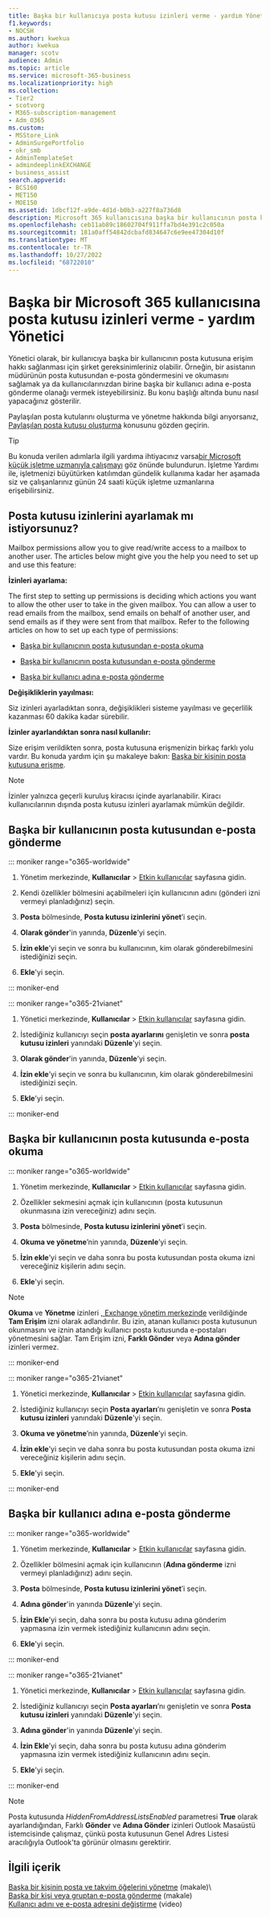 ```yaml
---
title: Başka bir kullanıcıya posta kutusu izinleri verme - yardım Yönetici
f1.keywords:
- NOCSH
ms.author: kwekua
author: kwekua
manager: scotv
audience: Admin
ms.topic: article
ms.service: microsoft-365-business
ms.localizationpriority: high
ms.collection:
- Tier2
- scotvorg
- M365-subscription-management
- Adm_O365
ms.custom:
- MSStore_Link
- AdminSurgePortfolio
- okr_smb
- AdminTemplateSet
- admindeeplinkEXCHANGE
- business_assist
search.appverid:
- BCS160
- MET150
- MOE150
ms.assetid: 1dbcf12f-a9de-4d1d-b0b3-a227f8a736d8
description: Microsoft 365 kullanıcısına başka bir kullanıcının posta kutusuna erişme hakkı verin. Bu, kullanıcının diğer kullanıcının posta kutusundan e-posta okumasına ve göndermesine olanak tanır.
ms.openlocfilehash: ceb11ab89c18602704f911ffa7bd4e391c2c050a
ms.sourcegitcommit: 181a0aff54842dcbafd834647c6e9ee47304d10f
ms.translationtype: MT
ms.contentlocale: tr-TR
ms.lasthandoff: 10/27/2022
ms.locfileid: "68722010"
---
```

# <a name="give-mailbox-permissions-to-another-microsoft-365-user---admin-help"></a>Başka bir Microsoft 365 kullanıcısına posta kutusu izinleri verme - yardım Yönetici

Yönetici olarak, bir kullanıcıya başka bir kullanıcının posta kutusuna erişim hakkı sağlanması için şirket gereksinimleriniz olabilir. Örneğin, bir asistanın müdürünün posta kutusundan e-posta göndermesini ve okumasını sağlamak ya da kullanıcılarınızdan birine başka bir kullanıcı adına e-posta gönderme olanağı vermek isteyebilirsiniz. Bu konu başlığı altında bunu nasıl yapacağınız gösterilir.
  
Paylaşılan posta kutularını oluşturma ve yönetme hakkında bilgi arıyorsanız, [Paylaşılan posta kutusu oluşturma](../email/create-a-shared-mailbox.md) konusunu gözden geçirin.

> [!TIP]
> Bu konuda verilen adımlarla ilgili yardıma ihtiyacınız varsa[bir Microsoft küçük işletme uzmanıyla çalışmayı](https://go.microsoft.com/fwlink/?linkid=2186871) göz önünde bulundurun. İşletme Yardımı ile, işletmenizi büyütürken katılımdan gündelik kullanıma kadar her aşamada siz ve çalışanlarınız günün 24 saati küçük işletme uzmanlarına erişebilirsiniz.
    
## <a name="looking-to-set-up-mailbox-permissions"></a>Posta kutusu izinlerini ayarlamak mı istiyorsunuz?

Mailbox permissions allow you to give read/write access to a mailbox to another user. The articles below might give you the help you need to set up and use this feature:
  
 **İzinleri ayarlama:**
  
The first step to setting up permissions is deciding which actions you want to allow the other user to take in the given mailbox. You can allow a user to read emails from the mailbox, send emails on behalf of another user, and send emails as if they were sent from that mailbox. Refer to the following articles on how to set up each type of permissions:
  
- [Başka bir kullanıcının posta kutusundan e-posta okuma](give-mailbox-permissions-to-another-user.md#read-email-in-another-users-mailbox)
    
- [Başka bir kullanıcının posta kutusundan e-posta gönderme](give-mailbox-permissions-to-another-user.md#send-email-from-another-users-mailbox)

- [Başka bir kullanıcı adına e-posta gönderme](give-mailbox-permissions-to-another-user.md#send-email-on-behalf-of-another-user)
    
 **Değişikliklerin yayılması:**
  
Siz izinleri ayarladıktan sonra, değişiklikleri sisteme yayılması ve geçerlilik kazanması 60 dakika kadar sürebilir.
  
 **İzinler ayarlandıktan sonra nasıl kullanılır:**
  
Size erişim verildikten sonra, posta kutusuna erişmenizin birkaç farklı yolu vardır. Bu konuda yardım için şu makaleye bakın: [Başka bir kişinin posta kutusuna erişme](https://support.microsoft.com/office/A909AD30-E413-40B5-A487-0EA70B763081).

> [!NOTE]
> İzinler yalnızca geçerli kuruluş kiracısı içinde ayarlanabilir. Kiracı kullanıcılarının dışında posta kutusu izinleri ayarlamak mümkün değildir.
  
## <a name="send-email-from-another-users-mailbox"></a>Başka bir kullanıcının posta kutusundan e-posta gönderme

::: moniker range="o365-worldwide"

1. Yönetim merkezinde, **Kullanıcılar** \> <a href="https://go.microsoft.com/fwlink/p/?linkid=834822" target="_blank">Etkin kullanıcılar</a> sayfasına gidin.  
    
2. Kendi özellikler bölmesini açabilmeleri için kullanıcının adını (gönderi izni vermeyi planladığınız) seçin.
    
3. **Posta** bölmesinde, **Posta kutusu izinlerini yönet**’i seçin.

4. **Olarak gönder**'in yanında, **Düzenle**’yi seçin. 

5. **İzin ekle**’yi seçin ve sonra bu kullanıcının, kim olarak gönderebilmesini istediğinizi seçin. 
    
6. **Ekle**'yi seçin.
 
::: moniker-end

::: moniker range="o365-21vianet"

1. Yönetici merkezinde, **Kullanıcılar** \> <a href="https://go.microsoft.com/fwlink/p/?linkid=850628" target="_blank">Etkin kullanıcılar</a> sayfasına gidin. 

2. İstediğiniz kullanıcıyı seçin **posta ayarlarını** genişletin ve sonra **posta kutusu izinleri** yanındaki **Düzenle**'yi seçin.

3. **Olarak gönder**'in yanında, **Düzenle**’yi seçin. 

4. **İzin ekle**’yi seçin ve sonra bu kullanıcının, kim olarak gönderebilmesini istediğinizi seçin. 
    
5. **Ekle**'yi seçin.

::: moniker-end
  
## <a name="read-email-in-another-users-mailbox"></a>Başka bir kullanıcının posta kutusunda e-posta okuma

::: moniker range="o365-worldwide"

1. Yönetim merkezinde, **Kullanıcılar** \> <a href="https://go.microsoft.com/fwlink/p/?linkid=834822" target="_blank">Etkin kullanıcılar</a> sayfasına gidin.  
    
2. Özellikler sekmesini açmak için kullanıcının (posta kutusunun okunmasına izin vereceğiniz) adını seçin.
    
3. **Posta** bölmesinde, **Posta kutusu izinlerini yönet**’i seçin.
    
4. **Okuma ve yönetme**’nin yanında, **Düzenle**’yi seçin. 
    
5. **İzin ekle**’yi seçin ve daha sonra bu posta kutusundan posta okuma izni vereceğiniz kişilerin adını seçin.

6. **Ekle**'yi seçin.


> [!NOTE]
> **Okuma** ve **Yönetme** izinleri <a href="https://go.microsoft.com/fwlink/p/?linkid=2059104" target="_blank">, Exchange yönetim merkezinde</a> verildiğinde **Tam Erişim** izni olarak adlandırılır. Bu izin, atanan kullanıcı posta kutusunun okunmasını ve iznin atandığı kullanıcı posta kutusunda e-postaları yönetmesini sağlar. Tam Erişim izni, **Farklı Gönder** veya **Adına gönder**  izinleri vermez.

::: moniker-end

::: moniker range="o365-21vianet"

1. Yönetici merkezinde, **Kullanıcılar** \> <a href="https://go.microsoft.com/fwlink/p/?linkid=850628" target="_blank">Etkin kullanıcılar</a> sayfasına gidin. 
  
2. İstediğiniz kullanıcıyı seçin **Posta ayarları**’nı genişletin ve sonra **Posta kutusu izinleri** yanındaki **Düzenle**'yi seçin.
    
3. **Okuma ve yönetme**’nin yanında, **Düzenle**’yi seçin. 
    
4. **İzin ekle**’yi seçin ve daha sonra bu posta kutusundan posta okuma izni vereceğiniz kişilerin adını seçin.

5. **Ekle**'yi seçin.

::: moniker-end


## <a name="send-email-on-behalf-of-another-user"></a>Başka bir kullanıcı adına e-posta gönderme

::: moniker range="o365-worldwide"

1. Yönetim merkezinde, **Kullanıcılar** \> <a href="https://go.microsoft.com/fwlink/p/?linkid=834822" target="_blank">Etkin kullanıcılar</a> sayfasına gidin.  

2. Özellikler bölmesini açmak için kullanıcının (**Adına gönderme** izni vermeyi planladığınız) adını seçin.
    
3. **Posta** bölmesinde, **Posta kutusu izinlerini yönet**’i seçin.
    
4. **Adına gönder**'in yanında **Düzenle**'yi seçin.

5. **İzin Ekle**’yi seçin, daha sonra bu posta kutusu adına gönderim yapmasına izin vermek istediğiniz kullanıcının adını seçin.

6. **Ekle**'yi seçin.

::: moniker-end

::: moniker range="o365-21vianet"

1. Yönetici merkezinde, **Kullanıcılar** \> <a href="https://go.microsoft.com/fwlink/p/?linkid=850628" target="_blank">Etkin kullanıcılar</a> sayfasına gidin. 

2. İstediğiniz kullanıcıyı seçin **Posta ayarları**’nı genişletin ve sonra **Posta kutusu izinleri** yanındaki **Düzenle**'yi seçin.

3. **Adına gönder**'in yanında **Düzenle**'yi seçin.
    
4. **İzin Ekle**’yi seçin, daha sonra bu posta kutusu adına gönderim yapmasına izin vermek istediğiniz kullanıcının adını seçin.

5. **Ekle**'yi seçin.

::: moniker-end

> [!NOTE]
> Posta kutusunda *HiddenFromAddressListsEnabled* parametresi **True** olarak ayarlandığından, Farklı **Gönder** ve **Adına Gönder** izinleri Outlook Masaüstü istemcisinde çalışmaz, çünkü posta kutusunun Genel Adres Listesi aracılığıyla Outlook'ta görünür olmasını gerektirir.

## <a name="related-content"></a>İlgili içerik
  
[Başka bir kişinin posta ve takvim öğelerini yönetme](https://support.microsoft.com/office/afb79d6b-2967-43b9-a944-a6b953190af5) (makale)\   
[Başka bir kişi veya gruptan e-posta gönderme](https://support.microsoft.com/office/0f4964af-aec6-484b-a65c-0434df8cdb6b) (makale)\
[Kullanıcı adını ve e-posta adresini değiştirme](../add-users/change-a-user-name-and-email-address.md) (video)

